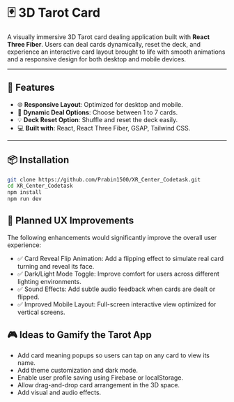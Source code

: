 # 🃏 3D Tarot Card 

A visually immersive 3D Tarot card dealing application built with **React Three Fiber**. Users can deal cards dynamically, reset the deck, and experience an interactive card layout brought to life with smooth animations and a responsive design for both desktop and mobile devices.

---

## 🚀 Features

- 🌐 **Responsive Layout**: Optimized for desktop and mobile.
- 🧩 **Dynamic Deal Options**: Choose between 1 to 7 cards.
- 💡 **Deck Reset Option**: Shuffle and reset the deck easily.
- 💻 **Built with**: React, React Three Fiber, GSAP, Tailwind CSS.

---

## 📦 Installation

```bash
git clone https://github.com/Prabin1500/XR_Center_Codetask.git
cd XR_Center_Codetask
npm install
npm run dev
```

## 🎨 Planned UX Improvements
The following enhancements would significantly improve the overall user experience:
- ✅ Card Reveal Flip Animation: Add a flipping effect to simulate real card turning and reveal its face.
- ✅ Dark/Light Mode Toggle: Improve comfort for users across different lighting environments.
- ✅ Sound Effects: Add subtle audio feedback when cards are dealt or flipped.
- ✅ Improved Mobile Layout: Full-screen interactive view optimized for vertical screens.

## 🎮 Ideas to Gamify the Tarot App
- Add card meaning popups so users can tap on any card to view its name.
- Add theme customization and dark mode.
- Enable user profile saving using Firebase or localStorage.
- Allow drag-and-drop card arrangement in the 3D space.
- Add visual and audio effects.

